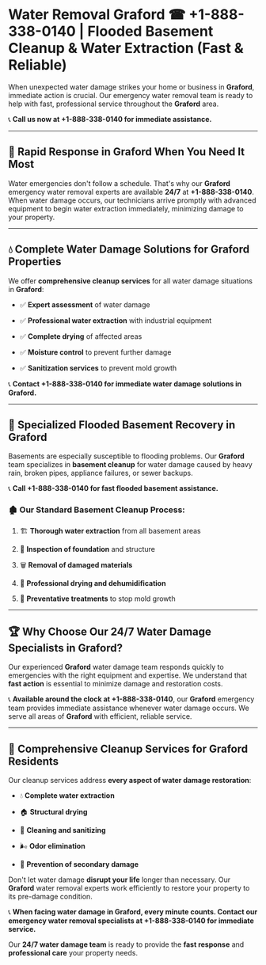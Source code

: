 # Water Removal Graford ☎ +1-888-338-0140 | Flooded Basement Cleanup & Water Extraction (Fast & Reliable)

When unexpected water damage strikes your home or business in **Graford**, immediate action is crucial. Our emergency water removal team is ready to help with fast, professional service throughout the **Graford** area. 

📞 **Call us now at +1-888-338-0140 for immediate assistance.**
---
## 🚀 Rapid Response in Graford When You Need It Most
Water emergencies don't follow a schedule. That's why our **Graford** emergency water removal experts are available **24/7** at **+1-888-338-0140**. When water damage occurs, our technicians arrive promptly with advanced equipment to begin water extraction immediately, minimizing damage to your property.
---
## 💧 Complete Water Damage Solutions for Graford Properties
We offer **comprehensive cleanup services** for all water damage situations in **Graford**:
- ✅ **Expert assessment** of water damage  
- ✅ **Professional water extraction** with industrial equipment  
- ✅ **Complete drying** of affected areas  
- ✅ **Moisture control** to prevent further damage  
- ✅ **Sanitization services** to prevent mold growth  
📞 **Contact +1-888-338-0140 for immediate water damage solutions in Graford.**
---
## 🌊 Specialized Flooded Basement Recovery in Graford
Basements are especially susceptible to flooding problems. Our **Graford** team specializes in **basement cleanup** for water damage caused by heavy rain, broken pipes, appliance failures, or sewer backups. 
📞 **Call +1-888-338-0140 for fast flooded basement assistance.**
### 🏚️ Our Standard Basement Cleanup Process:
1. 🏗️ **Thorough water extraction** from all basement areas  
2. 🔎 **Inspection of foundation** and structure  
3. 🗑️ **Removal of damaged materials**  
4. 💨 **Professional drying and dehumidification**  
5. 🚫 **Preventative treatments** to stop mold growth  
---
## 🏆 Why Choose Our 24/7 Water Damage Specialists in Graford?
Our experienced **Graford** water damage team responds quickly to emergencies with the right equipment and expertise. We understand that **fast action** is essential to minimize damage and restoration costs.
📞 **Available around the clock at +1-888-338-0140**, our **Graford** emergency team provides immediate assistance whenever water damage occurs. We serve all areas of **Graford** with efficient, reliable service.
---
## 🧹 Comprehensive Cleanup Services for Graford Residents
Our cleanup services address **every aspect of water damage restoration**:
- 💧 **Complete water extraction**  
- 🏠 **Structural drying**  
- 🧼 **Cleaning and sanitizing**  
- 🌬️ **Odor elimination**  
- 🚫 **Prevention of secondary damage**  
Don't let water damage **disrupt your life** longer than necessary. Our **Graford** water removal experts work efficiently to restore your property to its pre-damage condition.
📞 **When facing water damage in Graford, every minute counts. Contact our emergency water removal specialists at +1-888-338-0140 for immediate service.**
Our **24/7 water damage team** is ready to provide the **fast response** and **professional care** your property needs.
